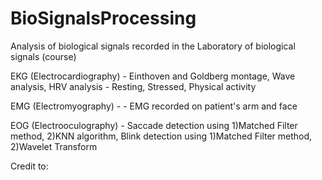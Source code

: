 # BioSignalsProcessing
Analysis of biological signals recorded in the Laboratory of biological signals (course)

EKG (Electrocardiography) - Einthoven and Goldberg montage, Wave analysis, HRV analysis - Resting, Stressed, Physical activity 

EMG (Electromyography) - - EMG recorded on patient's arm and face

EOG (Electrooculography) - Saccade detection using 1)Matched Filter method, 2)KNN algorithm, Blink detection using 1)Matched Filter method, 2)Wavelet Transform 

Credit to: 

